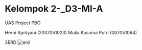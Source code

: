 # Kelompok 2-_D3-MI-A
UAS Project PBO

Herni Aprilyani (2007051023)
Mulia Kusuma Putri (007051064)

3ERD
![erd](https://user-images.githubusercontent.com/95564323/147407048-d58ed5d4-d6c1-41d8-95cc-845f926055ad.png)
